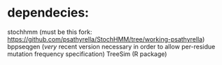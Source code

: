 # dependecies:
stochhmm (must be this fork: https://github.com/psathyrella/StochHMM/tree/working-psathyrella)
bppseqgen (*very* recent version necessary in order to allow per-residue mutation frequency specification)
TreeSim (R package)
